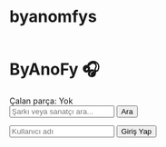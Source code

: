 # byanomfys
<!DOCTYPE html>
<html lang="tr">
<head>
  <meta charset="UTF-8" />
  <title>ByAnoFy 🎧</title>
  <link rel="stylesheet" href="style.css" />
</head>
<body>

<header id="headerUser"></header>

<h1>ByAnoFy 🎧</h1>
<div id="nowPlaying">Çalan parça: Yok</div>

<div id="searchContainer">
  <input type="text" id="searchInput" placeholder="Şarkı veya sanatçı ara..." autocomplete="off" />
  <button id="searchBtn" title="Ara">Ara</button>
</div>

<ul id="playlist"></ul>

<div id="loginContainer">
  <input type="text" id="usernameInput" placeholder="Kullanıcı adı" autocomplete="off" />
  <button onclick="login()">Giriş Yap</button>
</div>

<div class="player-controls" id="playerControls" style="display:none;">
  <button title="Önceki" onclick="prevTrack()">⏮️</button>
  <button title="Karışık" onclick="toggleShuffle()" id="shuffleBtn">🔀</button>
  <button title="Oynat/Durdur" onclick="togglePlayPause()" id="playPauseBtn">▶️</button>
  <button title="Tekrar" onclick="toggleRepeat()" id="repeatBtn">🔁</button>
  <button title="Sonraki" onclick="nextTrack()">⏭️</button>

  <div class="progress-container">
    <span id="currentTime">00:00</span>
    <div class="progress" onclick="seek(event)">
      <div class="progress-filled" id="progressBar"></div>
    </div>
    <span id="duration">00:00</span>
  </div>

  <div class="volume-container">
    🔊
    <input type="range" id="volumeControl" min="0" max="1" step="0.01" />
  </div>
</div>

<audio id="audioPlayer"></audio>

<script src="script.js"></script>
</body>
</html>
